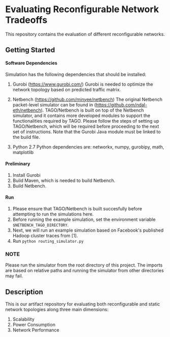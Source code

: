 # Evaluating Reconfigurable Network Tradeoffs

This repository contains the evaluation of different reconfigurable networks. 

## Getting Started
#### Software Dependencies
Simulation has the following dependencies that should be installed:
1) Gurobi (https://www.gurobi.com/)
Gurobi is needed to optimize the network topology based on predicted traffic matrix. 

2) Netbench (https://github.com/minyee/netbench)
The original Netbench packet-level simulator can be found in (https://github.com/ndal-eth/netbench). TAGO/Netbench is built on top of the Netbench simulator, and it contains more developed modules to support the functionalities required by TAGO. Please follow the steps of setting up TAGO/Netbench, which will be required before proceeding to the next set of instructions. Note that the Gurobi Java module must be linked to the build file.

3) Python 2.7
Python dependencies are: networkx, numpy, gurobipy, math, matplotlib

#### Preliminary
1) Install Gurobi
2) Build Maven, which is needed to build Netbench.
3) Build Netbench.

#### Run
1) Please ensure that TAGO/Netbench is built succesfully before attempting to run the simulations here. 
2) Before running the example simulation, set the environment variable `$NETBENCH_TAGO_DIRECTORY`.
3) Next, we will run an example simulation based on Facebook's published Hadoop cluster traces from [1].
4) Run `python routing_simulator.py`

### NOTE
Please run the simulator from the root directory of this project. The imports are based on relative paths and running the simulator from other directories may fail.


## Description
This is our artifact repository for evaluating both reconfigurable and static network topologies along three main dimensions:
1) Scalability
2) Power Consumption
3) Network Performance

